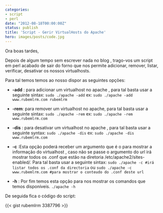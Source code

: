 ```yaml
---
categories:
- script
- perl
date: "2012-08-18T00:00:00Z"
status: publish
title: 'Script - Gerir VirtualHosts do Apache'
hero: images/posts/code.jpg
---
```


Ora boas tardes,

Depois de algum tempo sem escrever nada no blog , trago-vos um script em perl acabado de sair do forno que nos permite
adicionar, remover, listar, verificar, desativar os nossos virtualhosts.

Para tal temos temos ao nosso dispor as seguintes opções:

* **-add** : para adicionar um virtualhost no apache , para tal basta usar a seguinte sintax: ` sudo ./apache -add ` ex:
  ` sudo ./apache -add www.rubemlrm.com rubemlrm `

* **-rem**: para remover um virtualhost no apache, para tal basta usar a seguinte sintax: ` sudo ./apache -rem ` ex:
  `sudo ./apache -rem www.rubemlrm.com`

* **-dis** : para desativar um virtualhost no apache , para tal basta usar a seguinte syntax:
`sudo ./apache -dis`
ex: `sudo ./apache -dis www.rubemlrm.com`
* **-c** :Esta opção poderá receber um argumento que é o <url> para mostrar a informação do virtualhost ,
  caso não se passe o argumento do url irá mostrar todos os .conf que estão na diretoria /etc/apache2/sites-enabled/.
  Para tal basta usar a seguinte sintax:
    `sudo ./apache -c #irá listar todos os .conf da directoria`
    ou
    `sudo ./apache -c www.rubemlrm.com #para mostrar o conteudo do .conf deste url`
* **-h** : Por fim temos esta opção para nos mostrar os comandos que temos disponíveis.
   `./apache -h`

De seguida fica o código do script:

{{< gist rubemlrm 3387796 >}}
